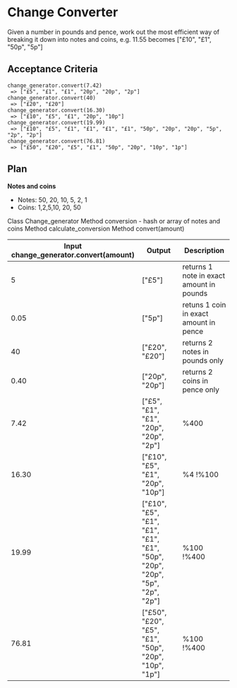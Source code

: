 # Change Converter

Given a number in pounds and pence, work out the most efficient way of breaking it down into notes and coins, e.g. 11.55 becomes ["£10", "£1", "50p", "5p"]

## Acceptance Criteria

```
change_generator.convert(7.42)
 => ["£5", "£1", "£1", "20p", "20p", "2p"]
change_generator.convert(40)
 => ["£20", "£20"]
change_generator.convert(16.30)
 => ["£10", "£5", "£1", "20p", "10p"]
change_generator.convert(19.99)
 => ["£10", "£5", "£1", "£1", "£1", "£1", "50p", "20p", "20p", "5p", "2p", "2p"]
change_generator.convert(76.81)
 => ["£50", "£20", "£5", "£1", "50p", "20p", "10p", "1p"]
```

## Plan

**Notes and coins**

- Notes: 50, 20, 10, 5, 2, 1
- Coins: 1,2,5,10, 20, 50

Class Change_generator
Method conversion - hash or array of notes and coins
Method calculate_conversion
Method convert(amount)

| Input change_generator.convert(amount) | Output                                                                       | Description                              |
| -------------------------------------- | ---------------------------------------------------------------------------- | ---------------------------------------- |
| 5                                      | ["£5"]                                                                       | returns 1 note in exact amount in pounds |
| 0.05                                   | ["5p"]                                                                       | retuns 1 coin in exact amount in pence   |
| 40                                     | ["£20", "£20"]                                                               | returns 2 notes in pounds only           |
| 0.40                                   | ["20p", "20p"]                                                               | returns 2 coins in pence only            |
| 7.42                                   | ["£5", "£1", "£1", "20p", "20p", "2p"]                                       | %400                                     |
| 16.30                                  | ["£10", "£5", "£1", "20p", "10p"]                                            | %4 !%100                                 |
| 19.99                                  | ["£10", "£5", "£1", "£1", "£1", "£1", "50p", "20p", "20p", "5p", "2p", "2p"] | %100 !%400                               |
| 76.81                                  | ["£50", "£20", "£5", "£1", "50p", "20p", "10p", "1p"]                        | %100 !%400                               |
